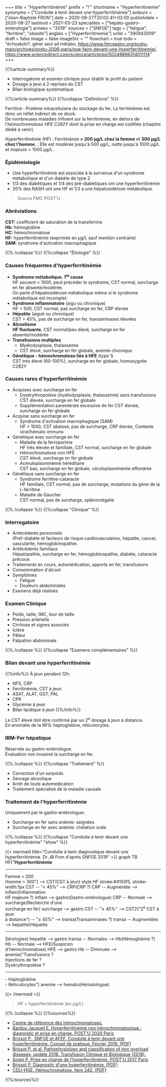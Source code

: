 +++
title = "Hyperferritinémie"
prefix = "l'"
shortname = "Hyperferritinémie"
synonyms = ["Conduite à tenir devant une hyperferritinémie"]
auteurs = ["Jean-Baptiste FRON"]
date = 2020-08-27T20:02:41+02:00
publishdate = 2020-08-27
lastmod = 2021-03-23
specialites = ["hepato-gastro-enterologie"]
annees = "2019"
sources = ["SNFGE"]
tags = ["fatigue", "ferritine", "obesite"]
anglais = ["Hyperferritinemia"]
sctid = "390943009"
draft = false
image = false
imageSrc = ""
flowchart = true
todo = "échoabdo?, gérer seul sd métabo, https://www.fmcgastro.org/postu-main/archives/postu-2006-paris/que-faire-devant-une-hyperferritinemie/, https://www.sciencedirect.com/science/article/pii/S0248866314011114"
+++

{{%article-summary%}}

- Interrogatoire et examen clinique pour établir le profil du patient
- Dosage à jeun à 2 reprises du CST
- Bilan biologique systématique

{{%/article-summary%}}
{{%collapse "Définitions" %}}

Ferritine
: Protéine intracellulaire du stockage du fer. La ferritinémie est donc un reflet indirect de ce stock.  
De nombreuses maladies influent sur la ferritinémie, en dehors de l'*hémochromatose HFE C282Y* dont la prise en charge est codifiée (chapitre dédié à venir).

Hyperferritinémie (HF)
: Ferritinémie **> 200 µg/L chez la femme** et **300 µg/L chez l'homme**.
: Elle est *modérée* jusqu'à 500 µg/L, *nette* jusqu'à 1000 µg/L et *majeure* > 1000 µg/L.

### Épidémiologie

- Une hyperferritinémie est associée à la survenue d'un syndrome métabolique et d'un diabète de type 2
- 1/3 des diabétiques et 1/4 des pré-diabétiques ont une hyperferritinémie
- 20% des NASH ont une HF et 1/3 a une hépatosidérose métabolique.

> Source FMC POST'U

### Abréviations

**CST:** coefficient de saturation de la transferrine  
**Hb:** hémoglobine  
**HC:** hémochromatose  
**HF:** hyperferritinémie (exprimée en µg/L sauf mention contraire)  
**SAM:** syndrome d'activation macrophagique

{{% /collapse %}}
{{%collapse "Étiologie" %}}

### Causes fréquentes d'hyperferritinémie

- **Syndrome métabolique. 1<sup>re</sup> cause**  
HF souvent < 1000, peut précéder le syndrome, CST normal, surcharge en fer absente/modérée.  
On parle d'hépatosidérose métabolique même si le syndrome métabolique est incomplet.
- **Syndrome inflammatoire** (aigu ou chronique)  
HF < 500, CST normal, pas surcharge en fer, CRP élevée
- **Hépatite** (aiguë ou chronique)  
CST > 45%, pas de surcharge en fer, transaminases élevées
- **Alcoolisme**  
**HF fluctuante**, CST normal/peu élevé, surcharge en fer absente/modérée
- **Transfusions multiples**
  - Myélodysplasie, thalassémie
  - CST élevé, surcharge en fer globale, anémie chronique
- **Génétique - hémochromatose liée à HFE** (type 1)  
CST très élevé (60-100%), surcharge en fer globale, homozygotie C282Y

### Causes rares d'hyperferritinémie

- Acquises avec surcharge en fer
  - Dysérythropoïèse (myélodysplasie, thalassémie) sans transfusions  
  CST élevée, surcharge en fer globale
  - Supplémentation parentérale excessive de fer
  CST élevée, surcharge en fer globale
- Acquise sans surcharge en fer
  - Syndrome d'activation macrophagique (SAM)  
  HF > 1000, CST abaissé, pas de surcharge, CRP élevée, Contexte viral/hémato-immuno
- Génétique avec surcharge en fer
  - Maladie de la ferroportine  
  HF très élevée et familiale, CST normal, surcharge en fer globale
  - Hémochromatose non HFE  
  CST élevé, surcharge en fer globale
  - Acéruloplasminémie héréditaire  
  CST bas, surcharge en fer globale, céruloplasminémie effondrée
- Génétique sans surcharge en fer
  - Syndrome ferritine-cataracte  
  HF familiale, CST normal, pas de surcharge, mutations du gène de la L-ferritine
  - Maladie de Gaucher  
  CST normal, pas de surcharge, splénomégalie

{{% /collapse %}}
{{%collapse "Clinique" %}}

### Interrogatoire

- Antécédents personnels  
(Pré)-diabète et facteurs de risque cardiovasculaires, hépatite, cancer, vascularite, hémoglobinopathie.
- Antécédents familiaux  
Hépatopathie, surcharge en fer, hémoglobinopathie, diabète, cataracte précoce.
- Traitements en cours, automédication, apports en fer, transfusions
- Consommation d'alcool
- Symptômes
  - Fatigue
  - Douleurs abdominales
- Examens déjà réalisés

### Examen Clinique

- Poids, taille, IMC, tour de taille
- Pression artérielle
- Cirrhose et signes associés
- Ictère
- Pâleur
- Palpation abdominale

{{% /collapse %}}
{{%collapse "Examens complémentaires" %}}

### Bilan devant une hyperferritinémie

{{%info%}}
À jeun pendant 12h:

- NFS, CRP
- Ferritinémie, CST à jeun
- ASAT, ALAT, GGT, PAL
- CPK
- Glycémie à jeun
- Bilan lipidique à jeun
{{%/info%}}

Le CST élevé doit être confirmé par un 2<sup>e</sup> dosage à jeun à distance.  
En anomalie de la NFS: haptoglobine, réticulocytes.

### IRM-Fer hépatique

Réservée au gastro-entérologue.  
Évaluation non invasive la surcharge en fer.

{{% /collapse %}}
{{%collapse "Traitement" %}}

- Correction d'un surpoids
- Sevrage alcoolique
- Arrêt de toute automédication
- Traitement spécialisé de la maladie causale

### Traitement de l'hyperferritinémie

Uniquement par le gastro-entérologue:

- Surcharge en fer sans anémie: saignées
- Surcharge en fer avec anémie: chélation orale

{{% /collapse %}}
{{%collapse "Conduite à tenir devant une hyperferritinémie" "show" %}}

{{< mermaid title="Conduite à tenir diagnostique devant une hyperferritinémie. Dr JB Fron d'après SNFGE 2019" >}}
graph TB
  HF["<b>Hyperferritinémie</b><hr>Femme &gt; 200<br>Homme &gt; 300"] --> CST(CST à jeun)
  style HF stroke:#4150f5, stroke-width:1px
    CST -- "&lt; 45%" --> CRP(CRP ?)
      CRP -- Augmentée --> inflam(Inflammation<br>HF majeure ?)
        inflam --> gastro(Gastro-entérologue)
      CRP -- Normale --> surcharge(Recherche d'une<br>surcharge en fer)
        surcharge --> gastro
    CST -- "&ge; 45%" --> CST2("2<sup>e</sup> CST à jeun<br>à distance") -- "&ge; 45%" --> transa(Transaminases ?)
      transa -- Augmentées --> hepatite(Hépatite<hr>Sérologies)
        hepatite --> gastro
      transa -- Normales --> Hb(Hémoglobine ?)
        Hb -- Normale --> HFE(Suspicion<br>d'hémochromatose)
          HFE --> gastro
        Hb -- Diminuée --> anemie("Transfusions ?<br>Injections de fer ?<br>Dysérythropoïèse ?<hr>- Haptoglobine<br>- Réticulocytes")
          anemie --> hemato(Hématologue)

{{< /mermaid >}}

> HF = hyperferritinémie (en µg/L)

{{% /collapse %}}
{{%sources%}}

- [Centre de référence des hémochromatoses.](https://centre-reference-fer-rennes.org/)
- [Bardou Jacquet E. Hyperferritinémie non hémochromatosique : diagnostic et prise en charge. POST'U 2020 Paris](https://www.fmcgastro.org/texte-postu/postu-2020-paris/hyperferritinemie-non-hemochromatosique-diagnostic-et-prise-en-charge/)
- [Brissot P., SNFGE et AFEF. Conduite à tenir devant une hyperferritinémie. Conseil de pratique. Février 2019. (PDF)](https://www.snfge.org/sites/default/files/recommandations/brissot_2019.pdf)
- [Brissot P. et al. Pathophysiology and classification of iron overload diseases; update 2018. Transfusion Clinique et Biologique (2018).](https://doi.org/10.1016/j.tracli.2018.08.006)
- [Sogni P. Prise en charge de l'hyperferritinémie. POST'U 2017 Paris](https://www.fmcgastro.org/textes-postus/postu-2017/prise-en-charge-de-lhyperferritinemie/)
- [Brissot P. Diagnostic d'une hyperferritinémie. (PDF)](https://www.hemochromatose.org/wp-content/uploads/2012/12/hyperferritinemie.pdf)
- [CDU-HGE. Hémochromatose. Item 242. (PDF)](https://www.snfge.org/sites/default/files/SNFGE/Rubrique_Professionnels/abrege_hepato_gastro/abrege_d_hge_2012-chap23_item242.pdf)

{{%/sources%}}
